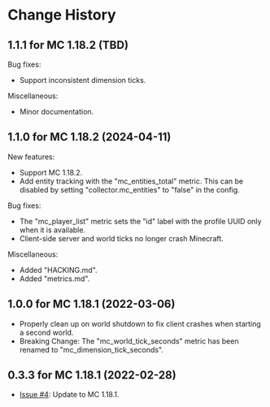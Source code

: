Change History
==============


1.1.1 for MC 1.18.2 (TBD)
--------------------------------

Bug fixes:

- Support inconsistent dimension ticks.

Miscellaneous:

- Minor documentation.


1.1.0 for MC 1.18.2 (2024-04-11)
--------------------------------

New features:

- Support MC 1.18.2.
- Add entity tracking with the "mc_entities_total" metric. This can be disabled by setting "collector.mc_entities" to "false" in the config.

Bug fixes:

- The "mc_player_list" metric sets the "id" label with the profile UUID only when it is available.
- Client-side server and world ticks no longer crash Minecraft.

Miscellaneous:

- Added "HACKING.md".
- Added "metrics.md".


1.0.0 for MC 1.18.1 (2022-03-06)
--------------------------------

- Properly clean up on world shutdown to fix client crashes when starting a second world.
- Breaking Change: The "mc_world_tick_seconds" metric has been renamed to "mc_dimension_tick_seconds".


0.3.3 for MC 1.18.1 (2022-02-28)
--------------------------------

- [Issue #4](https://github.com/cpburnz/minecraft-prometheus-exporter/issues/4): Update to MC 1.18.1.
